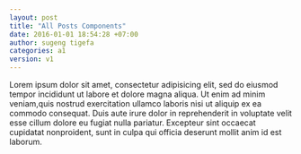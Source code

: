 ```yaml
---
layout: post
title: "All Posts Components"
date: 2016-01-01 18:54:28 +07:00
author: sugeng tigefa
categories: a1
version: v1
---
```


Lorem ipsum dolor sit amet, consectetur adipisicing elit, sed do eiusmod tempor incididunt ut labore et dolore magna aliqua. 
Ut enim ad minim veniam,quis nostrud exercitation ullamco laboris nisi ut aliquip ex ea commodo consequat. 
Duis aute irure dolor in reprehenderit in voluptate velit esse cillum dolore eu fugiat nulla pariatur. 
Excepteur sint occaecat cupidatat nonproident, sunt in culpa qui officia deserunt mollit anim id est laborum.